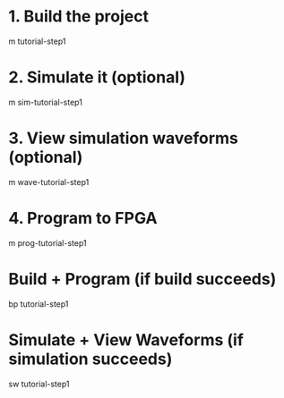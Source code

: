# 1. Build the project
m tutorial-step1

# 2. Simulate it (optional)
m sim-tutorial-step1

# 3. View simulation waveforms (optional)
m wave-tutorial-step1

# 4. Program to FPGA
m prog-tutorial-step1

# Build + Program (if build succeeds)
bp tutorial-step1

# Simulate + View Waveforms (if simulation succeeds)  
sw tutorial-step1